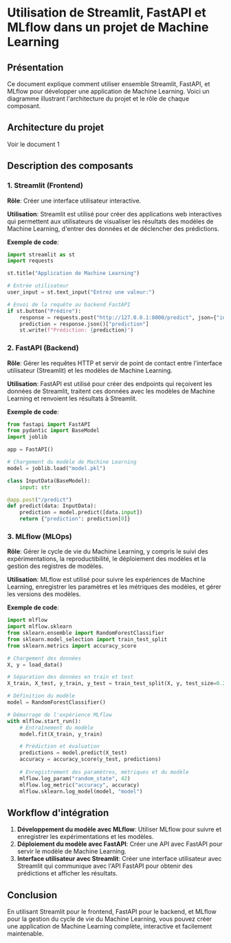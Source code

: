 # Utilisation de Streamlit, FastAPI et MLflow dans un projet de Machine Learning

## Présentation

Ce document explique comment utiliser ensemble Streamlit, FastAPI, et MLflow pour développer une application de Machine Learning. Voici un diagramme illustrant l'architecture du projet et le rôle de chaque composant.

## Architecture du projet

Voir le document 1

## Description des composants

### 1. Streamlit (Frontend)

**Rôle**: Créer une interface utilisateur interactive.

**Utilisation**: Streamlit est utilisé pour créer des applications web interactives qui permettent aux utilisateurs de visualiser les résultats des modèles de Machine Learning, d'entrer des données et de déclencher des prédictions.

**Exemple de code**:
```python
import streamlit as st
import requests

st.title("Application de Machine Learning")

# Entrée utilisateur
user_input = st.text_input("Entrez une valeur:")

# Envoi de la requête au backend FastAPI
if st.button("Prédire"):
    response = requests.post("http://127.0.0.1:8000/predict", json={"input": user_input})
    prediction = response.json()["prediction"]
    st.write(f"Prédiction: {prediction}")
```

### 2. FastAPI (Backend)

**Rôle**: Gérer les requêtes HTTP et servir de point de contact entre l'interface utilisateur (Streamlit) et les modèles de Machine Learning.

**Utilisation**: FastAPI est utilisé pour créer des endpoints qui reçoivent les données de Streamlit, traitent ces données avec les modèles de Machine Learning et renvoient les résultats à Streamlit.

**Exemple de code**:
```python
from fastapi import FastAPI
from pydantic import BaseModel
import joblib

app = FastAPI()

# Chargement du modèle de Machine Learning
model = joblib.load("model.pkl")

class InputData(BaseModel):
    input: str

@app.post("/predict")
def predict(data: InputData):
    prediction = model.predict([data.input])
    return {"prediction": prediction[0]}
```

### 3. MLflow (MLOps)

**Rôle**: Gérer le cycle de vie du Machine Learning, y compris le suivi des expérimentations, la reproductibilité, le déploiement des modèles et la gestion des registres de modèles.

**Utilisation**: MLflow est utilisé pour suivre les expériences de Machine Learning, enregistrer les paramètres et les métriques des modèles, et gérer les versions des modèles.

**Exemple de code**:
```python
import mlflow
import mlflow.sklearn
from sklearn.ensemble import RandomForestClassifier
from sklearn.model_selection import train_test_split
from sklearn.metrics import accuracy_score

# Chargement des données
X, y = load_data()

# Séparation des données en train et test
X_train, X_test, y_train, y_test = train_test_split(X, y, test_size=0.2, random_state=42)

# Définition du modèle
model = RandomForestClassifier()

# Démarrage de l'expérience MLflow
with mlflow.start_run():
    # Entraînement du modèle
    model.fit(X_train, y_train)

    # Prédiction et évaluation
    predictions = model.predict(X_test)
    accuracy = accuracy_score(y_test, predictions)
    
    # Enregistrement des paramètres, métriques et du modèle
    mlflow.log_param("random_state", 42)
    mlflow.log_metric("accuracy", accuracy)
    mlflow.sklearn.log_model(model, "model")
```

## Workflow d'intégration

1. **Développement du modèle avec MLflow**: Utiliser MLflow pour suivre et enregistrer les expérimentations et les modèles.
2. **Déploiement du modèle avec FastAPI**: Créer une API avec FastAPI pour servir le modèle de Machine Learning.
3. **Interface utilisateur avec Streamlit**: Créer une interface utilisateur avec Streamlit qui communique avec l'API FastAPI pour obtenir des prédictions et afficher les résultats.

## Conclusion

En utilisant Streamlit pour le frontend, FastAPI pour le backend, et MLflow pour la gestion du cycle de vie du Machine Learning, vous pouvez créer une application de Machine Learning complète, interactive et facilement maintenable.


